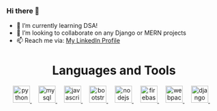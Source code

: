 
### Hi there 👋

- 🔭 I’m currently learning DSA!
- 👯 I’m looking to collaborate on any Django or MERN projects
- 📫 Reach me via: [My LinkedIn Profile](https://www.linkedin.com/in/sriram-ramakrishnan-110347224/)

<h1 align="center"> Languages and Tools </h1> 
<p align="center"> 
  <a href="https://www.python.org" target="_blank" rel="noreferrer"> 
    <img src="https://res.cloudinary.com/dpxlluhmw/image/upload/v1669950330/vscode-icons_file-type-python_c5h3xr.png" alt="python"  height="40"/> </a> 
    &nbsp;&nbsp;&nbsp;
  <a href="https://www.mysql.com/" target="_blank" rel="noreferrer">
    <img src="https://res.cloudinary.com/dpxlluhmw/image/upload/v1669952213/vscode-icons_file-type-mysql_ot6kle.png" alt="mysql"  height="40"/> </a> 
    &nbsp;&nbsp;&nbsp;
  <a href="https://developer.mozilla.org/en-US/docs/Web/JavaScript" target="_blank" rel="noreferrer"> 
    <img src="https://res.cloudinary.com/dpxlluhmw/image/upload/v1669950330/logos_javascript_udfsst.png" alt="javascript" height="40"/> </a> 
    &nbsp;&nbsp;&nbsp;
  <a href="https://getbootstrap.com" target="_blank" rel="noreferrer"> 
    <img src="https://res.cloudinary.com/dpxlluhmw/image/upload/v1669950330/logos_bootstrap_ffi5m2.png" alt="bootstrap"  height="40"/> </a>
    &nbsp;&nbsp;&nbsp;
  <a href="https://nodejs.org" target="_blank" rel="noreferrer"> 
    <img src="https://res.cloudinary.com/dpxlluhmw/image/upload/v1669952222/logos_nodejs-icon_tthhfj.png" alt="nodejs" height="40"/> </a> 
    &nbsp;&nbsp;&nbsp;
  <a href="https://firebase.google.com/" target="_blank" rel="noreferrer">
    <img src="https://res.cloudinary.com/dpxlluhmw/image/upload/v1669950330/vscode-icons_file-type-firebase_oy1o5u.png" alt="firebase" height="40"/> </a> 
    &nbsp;&nbsp;&nbsp;
  <a href="https://webpack.js.org" target="_blank" rel="noreferrer"> 
    <img src="https://res.cloudinary.com/dpxlluhmw/image/upload/v1669951082/logos_webpack_dovi7f.png" alt="webpack"  height="40"/> </a> 
    &nbsp;&nbsp;&nbsp;
  <a href="https://www.djangoproject.com/" target="_blank" rel="noreferrer"> 
    <img src="https://res.cloudinary.com/dpxlluhmw/image/upload/v1669950330/vscode-icons_file-type-django_tazcra.png" alt="django" height="40"/> </a> 
    &nbsp;&nbsp;&nbsp;
</p>



